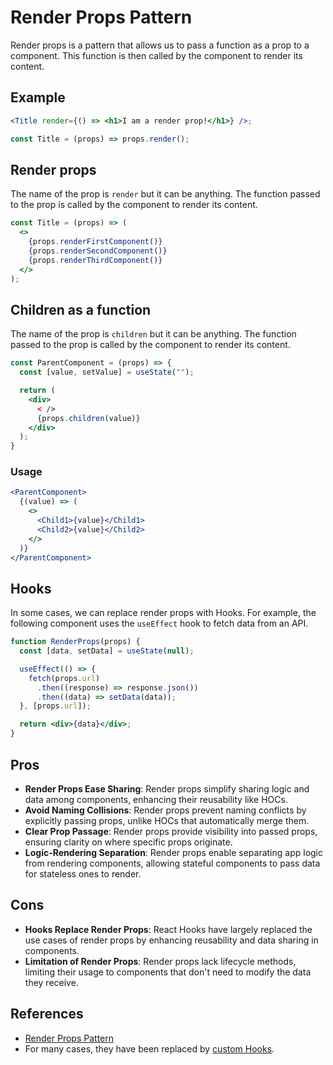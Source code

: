 # Render Props Pattern

Render props is a pattern that allows us to pass a function as a prop to a component. This function is then called by the component to render its content.

## Example

```jsx
<Title render={() => <h1>I am a render prop!</h1>} />;

const Title = (props) => props.render();
```

## Render props

The name of the prop is `render` but it can be anything. The function passed to the prop is called by the component to render its content.

```jsx
const Title = (props) => (
  <>
    {props.renderFirstComponent()}
    {props.renderSecondComponent()}
    {props.renderThirdComponent()}
  </>
);
```

## Children as a function

The name of the prop is `children` but it can be anything. The function passed to the prop is called by the component to render its content.

```jsx
const ParentComponent = (props) => {
  const [value, setValue] = useState("");

  return (
    <div>
      < />
      {props.children(value)}
    </div>
  );
}
```

### Usage

```jsx
<ParentComponent>
  {(value) => (
    <>
      <Child1>{value}</Child1>
      <Child2>{value}</Child2>
    </>
  )}
</ParentComponent>
```

## Hooks

In some cases, we can replace render props with Hooks. For example, the following component uses the `useEffect` hook to fetch data from an API.

```jsx
function RenderProps(props) {
  const [data, setData] = useState(null);

  useEffect(() => {
    fetch(props.url)
      .then((response) => response.json())
      .then((data) => setData(data));
  }, [props.url]);

  return <div>{data}</div>;
}
```

## Pros

- **Render Props Ease Sharing**: Render props simplify sharing logic and data among components, enhancing their reusability like HOCs.
- **Avoid Naming Collisions**: Render props prevent naming conflicts by explicitly passing props, unlike HOCs that automatically merge them.
- **Clear Prop Passage**: Render props provide visibility into passed props, ensuring clarity on where specific props originate.
- **Logic-Rendering Separation**: Render props enable separating app logic from rendering components, allowing stateful components to pass data for stateless ones to render.

## Cons

- **Hooks Replace Render Props**: React Hooks have largely replaced the use cases of render props by enhancing reusability and data sharing in components.
- **Limitation of Render Props**: Render props lack lifecycle methods, limiting their usage to components that don't need to modify the data they receive.

## References

- [Render Props Pattern](https://www.patterns.dev/react/render-props-pattern)
- For many cases, they have been replaced by [custom Hooks](https://react.dev/learn/reusing-logic-with-custom-hooks).
